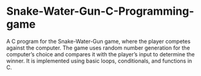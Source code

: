 # Snake-Water-Gun-C-Programming-game
A C program for the Snake-Water-Gun game, where the player competes against the computer. The game uses random number generation for the computer’s choice and compares it with the player’s input to determine the winner. It is implemented using basic loops, conditionals, and functions in C.
